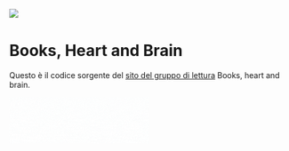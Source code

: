 <img src="https://bulma.io/images/made-with-bulma.png" width="250"> <br>

# Books, Heart and Brain
Questo è il codice sorgente del [sito del gruppo di lettura](https://booksheartbrain.netlify.app/) Books, heart and brain.


<img src="assets/gif-logo.gif" width="250">